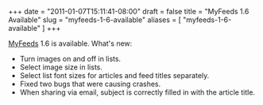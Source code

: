 +++
date = "2011-01-07T15:11:41-08:00"
draft = false
title = "MyFeeds 1.6 Available"
slug = "myfeeds-1-6-available"
aliases = [
	"myfeeds-1-6-available"
]
+++
<p><a href="http://markpit.com/MyFeeds" target="_blank">MyFeeds</a> 1.6 is available. What's new:</p>  <ul>   <li>Turn images on and off in lists. </li>    <li>Select image size in lists. </li>    <li>Select list font sizes for articles and feed titles separately. </li>    <li>Fixed two bugs that were causing crashes. </li>    <li>When sharing via email, subject is correctly filled in with the article title. </li> </ul>